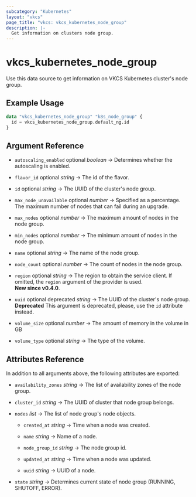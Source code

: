 ```yaml
---
subcategory: "Kubernetes"
layout: "vkcs"
page_title: "vkcs: vkcs_kubernetes_node_group"
description: |-
  Get information on clusters node group.
---
```


# vkcs_kubernetes_node_group

Use this data source to get information on VKCS Kubernetes cluster's node group.

## Example Usage
```terraform
data "vkcs_kubernetes_node_group" "k8s_node_group" {
  id = vkcs_kubernetes_node_group.default_ng.id
}
```
## Argument Reference
- `autoscaling_enabled` optional *boolean* &rarr;  Determines whether the autoscaling is enabled.

- `flavor_id` optional *string* &rarr;  The id of the flavor.

- `id` optional *string* &rarr;  The UUID of the cluster's node group.

- `max_node_unavailable` optional *number* &rarr;  Specified as a percentage. The maximum number of nodes that can fail during an upgrade.

- `max_nodes` optional *number* &rarr;  The maximum amount of nodes in the node group.

- `min_nodes` optional *number* &rarr;  The minimum amount of nodes in the node group.

- `name` optional *string* &rarr;  The name of the node group.

- `node_count` optional *number* &rarr;  The count of nodes in the node group.

- `region` optional *string* &rarr;  The region to obtain the service client. If omitted, the `region` argument of the provider is used.<br>**New since v0.4.0**.

- `uuid` optional deprecated *string* &rarr;  The UUID of the cluster's node group. **Deprecated** This argument is deprecated, please, use the `id` attribute instead.

- `volume_size` optional *number* &rarr;  The amount of memory in the volume in GB

- `volume_type` optional *string* &rarr;  The type of the volume.


## Attributes Reference
In addition to all arguments above, the following attributes are exported:
- `availability_zones` *string* &rarr;  The list of availability zones of the node group.

- `cluster_id` *string* &rarr;  The UUID of cluster that node group belongs.

- `nodes`  *list* &rarr;  The list of node group's node objects.
    - `created_at` *string* &rarr;  Time when a node was created.

    - `name` *string* &rarr;  Name of a node.

    - `node_group_id` *string* &rarr;  The node group id.

    - `updated_at` *string* &rarr;  Time when a node was updated.

    - `uuid` *string* &rarr;  UUID of a node.


- `state` *string* &rarr;  Determines current state of node group (RUNNING, SHUTOFF, ERROR).


